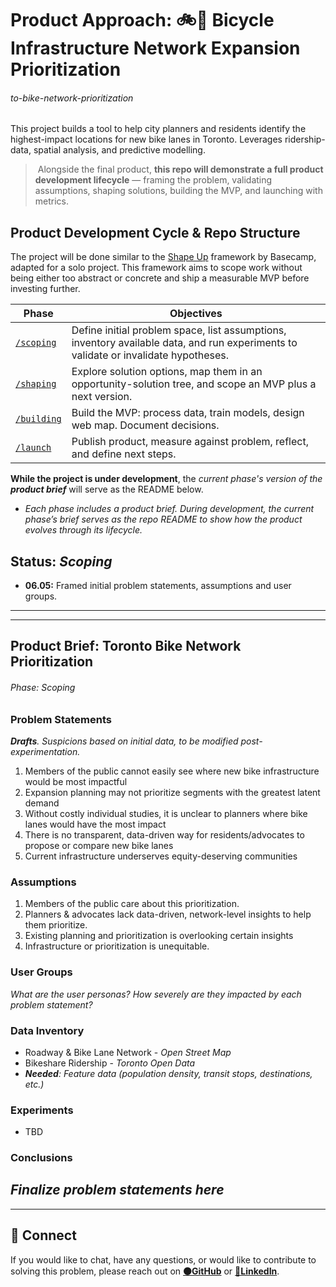 # Product Approach: 🚲📍 Bicycle Infrastructure Network Expansion Prioritization
###### to-bike-network-prioritization

This project builds a tool to help city planners and residents identify the highest-impact locations for new bike lanes in Toronto. Leverages ridership-data, spatial analysis, and predictive modelling.

>‎ 
>Alongside the final product, **this repo will demonstrate a full  product development lifecycle** — framing the problem, validating assumptions, shaping solutions, building the MVP, and launching with metrics.
>‎ 

## Product Development Cycle & Repo Structure
The project will be done similar to the [Shape Up](https://basecamp.com/shapeup) framework by Basecamp, adapted for a solo project. This framework aims to scope work without being either too abstract or concrete and ship a measurable MVP before investing further.

| Phase | Objectives |
|-------|------------|
| [`/scoping`](./scoping) | Define initial problem space, list assumptions, inventory available data, and run experiments to validate or invalidate hypotheses. |
| [`/shaping`](./shaping) | Explore solution options, map them in an opportunity-solution tree, and scope an MVP plus a next version. | 
| [`/building`](./building) | Build the MVP: process data, train models, design web map. Document decisions. |
| [`/launch`](./launch) | Publish product, measure against problem, reflect, and define next steps. |

**While the project is under development**, the *current phase's version of the **product brief*** will serve as the README below.
- *Each phase includes a product brief. During development, the current phase’s brief serves as the repo README to show how the product evolves through its lifecycle.*

## Status: *Scoping*
- **06.05:** Framed initial problem statements, assumptions and user groups.

---
---
## Product Brief: Toronto Bike Network Prioritization
###### Phase: Scoping

### Problem Statements
***Drafts**. Suspicions based on initial data, to be modified post-experimentation.*
1. Members of the public cannot easily see where new bike infrastructure would be most impactful
2. Expansion planning may not prioritize segments with the greatest latent demand
3. Without costly individual studies, it is unclear to planners where bike lanes would have the most impact
4. There is no transparent, data-driven way for residents/advocates to propose or compare new bike lanes
5. Current infrastructure underserves equity-deserving communities

### Assumptions
1. Members of the public care about this prioritization.
2. Planners & advocates lack data-driven, network-level insights to help them prioritize.
3. Existing planning and prioritization is overlooking certain insights
4. Infrastructure or prioritization is unequitable.

### User Groups
*What are the user personas? How severely are they impacted by each problem statement?*
### Data Inventory
- Roadway & Bike Lane Network - *Open Street Map*
- Bikeshare Ridership - *Toronto Open Data*
- ***Needed**: Feature data (population density, transit stops, destinations, etc.)*

### Experiments
- TBD

### Conclusions
*Finalize problem statements here*
---
---
## 🔗 Connect
If you would like to chat, have any questions, or would like to contribute to solving this problem, please reach out on **[⚫GitHub](https://github.com/connorcrowe)** or  **[🔵LinkedIn](https://www.linkedin.com/in/croweconnor)**.
